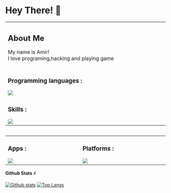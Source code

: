# Hey There! 👋

<table>
	 <td width="1200px">
	 <h2>About Me</h2>
	        My name is Amir!<br>
		    I love programing,hacking and playing game<br>
 </p>



 </td>
	<tr>
	<td width="1200px">
	<h3>Programming languages :</h3>
	<img align="left" src="https://skillicons.dev/icons?i=html,css,js,php,mysql,react,ts,py" draggable="false"></td>
	</tr>
	<tr>
	<td width="1200px">
	<h3>Skills :</h3>
	<img align="left" src="https://skillicons.dev/icons?i=blender,bootstrap,git,ps,pr,wordpress,linux" draggable="false"></td>
	</tr>
	<table> 


  <table align="center">
	<tr>
		<td width="1200px">
	    <h3>Apps :</h3>
        <img align="left" src="https://skillicons.dev/icons?i=vscode,visualstudio" draggable="false">
		</td>
		<td width="1200px">
	    <h3>Platforms :</h3>
        <img align="left" src="https://skillicons.dev/icons?i=discord,instagram,github" draggable="false">
		</td>
	</tr>
</table>

**Github Stats ⚡**<br/>
  
  <a href="#">![Github stats](https://github-readme-stats.vercel.app/api?username=AHSharifi&theme=blueberry&count_private=true&hide_border=true&line_height=20)</a>
  <a href="#">![Top Langs](https://github-readme-stats.vercel.app/api/top-langs/?username=AHSharifi&layout=compact&theme=blueberry&count_private=true&hide_border=true)</a>
